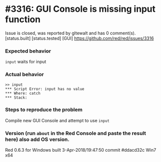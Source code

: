 
#3316: GUI Console is missing input function
================================================================================
Issue is closed, was reported by gltewalt and has 0 comment(s).
[status.built] [status.tested] [GUI]
<https://github.com/red/red/issues/3316>

### Expected behavior
`input` waits for input
### Actual behavior
```
>> input
*** Script Error: input has no value
*** Where: catch
*** Stack:  
```
### Steps to reproduce the problem
Compile new GUI Console and attempt to use `input`
### Version (run `about` in the Red Console and paste the result here) also add OS version.
Red 0.6.3 for Windows built 3-Apr-2018/19:47:50 commit #ddacd32c
Win7 x64



